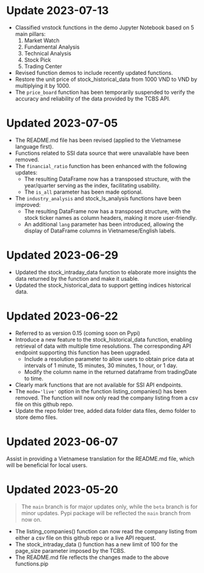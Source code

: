 # Update 2023-07-13
- Classified vnstock functions in the demo Jupyter Notebook based on 5 main pillars:
  1. Market Watch
  2. Fundamental Analysis
  3. Technical Analysis
  4. Stock Pick
  5. Trading Center
- Revised function demos to include recently updated functions.
- Restore the unit price of stock_historical_data from 1000 VND to VND by multiplying it by 1000.
- The  `price_board` function has been temporarily suspended to verify the accuracy and reliability of the data provided by the TCBS API.

# Updated 2023-07-05
- The README.md file has been revised (applied to the Vietnamese language first).
- Functions related to SSI data source that were unavailable have been removed.
- The `financial_ratio` function has been enhanced with the following updates:
  - The resulting DataFrame now has a transposed structure, with the year/quarter serving as the index, facilitating usability.
  - The `is_all` parameter has been made optional.
- The `industry_analysis` and stock_ls_analysis functions have been improved:
  - The resulting DataFrame now has a transposed structure, with the stock ticker names as column headers, making it more user-friendly.
  - An additional `lang` parameter has been introduced, allowing the display of DataFrame columns in Vietnamese/English labels.

# Updated 2023-06-29
- Updated the stock_intraday_data function to elaborate more insights the data returned by the function and make it usable.
- Updated the stock_historical_data to support getting indices historical data.

# Updated 2023-06-22
- Referred to as version 0.15 (coming soon on Pypi)
- Introduce a new feature to the stock_historical_data function, enabling retrieval of data with multiple time resolutions. The corresponding API endpoint supporting this function has been upgraded.
  - Include a resolution parameter to allow users to obtain price data at intervals of 1 minute, 15 minutes, 30 minutes, 1 hour, or 1 day.
  - Modify the column name in the returned dataframe from tradingDate to time.
- Clearly mark functions that are not available for SSI API endpoints.
- The `mode='live'` option in the function listing_companies() has been removed. The function will now only read the company listing from a csv file on this github repo.
- Update the repo folder tree, added data folder data files, demo folder to store demo files.

# Updated 2023-06-07
Assist in providing a Vietnamese translation for the README.md file, which will be beneficial for local users.

# Updated 2023-05-20
> The `main` branch is for major updates only, while the `beta` branch is for minor updates. Pypi package will be reflected the `main` branch from now on.

- The listing_companies() function can now read the company listing from either a csv file on this github repo or a live API request.
- The stock_intraday_data () function has a new limit of 100 for the page_size parameter imposed by the TCBS.
- The README.md file reflects the changes made to the above functions.pip